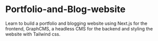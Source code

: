 # Portfolio-and-Blog-website
Learn to build a portfolio and blogging website using Next.js for the frontend, GraphCMS, a headless CMS for the backend and styling the website with Tailwind css.
